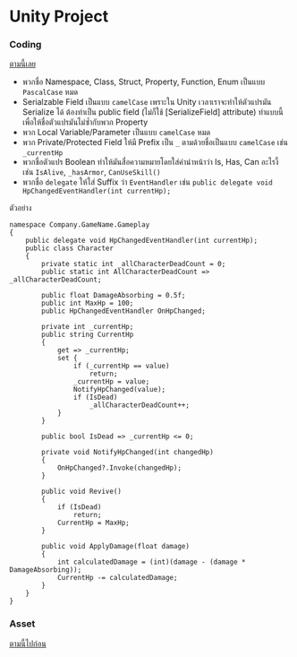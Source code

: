 # Unity Project

### Coding
[ตามนี้เลย](https://unity.com/how-to/naming-and-code-style-tips-c-scripting-unity)

- พวกชื่อ Namespace, Class, Struct, Property, Function, Enum เป็นแบบ `PascalCase` หมด
- Serialzable Field เป็นแบบ `camelCase` เพราะใน Unity เวลาเราจะทำให้ตัวแปรมัน Serialize ได้ ต้องทำเป็น public field (ไม่ก็ใช้ [SerializeField] attribute) ทำแบบนี้เพื่อให้ชื่อตัวแปรมันไม่ซ้ำกับพวก Property 
- พวก Local Variable/Parameter เป็นแบบ `camelCase` หมด
- พวก Private/Protected Field ให้มี Prefix เป็น `_` ตามด้วยชื่อเป็นแบบ `camelCase` เช่น `_currentHp` 
- พวกชื่อตัวแปร Boolean ทำให้มันสื่อความหมายโดยใส่คำนำหน้าว่า Is, Has, Can อะไรงี้ เช่น `IsAlive`, `_hasArmor`, `CanUseSkill()`
- พวกชื่อ `delegate` ให้ใส่ Suffix ว่า `EventHandler` เช่น `public delegate void HpChangedEventHandler(int currentHp);`

ตัวอย่าง

```
namespace Company.GameName.Gameplay
{
    public delegate void HpChangedEventHandler(int currentHp);
    public class Character
    {
        private static int _allCharacterDeadCount = 0;
        public static int AllCharacterDeadCount => _allCharacterDeadCount;

        public float DamageAbsorbing = 0.5f;
        public int MaxHp = 100;
        public HpChangedEventHandler OnHpChanged;
        
        private int _currentHp;
        public string CurrentHp
        {
            get => _currentHp;
            set {
                if (_currentHp == value)
                    return;
                _currentHp = value;
                NotifyHpChanged(value);
                if (IsDead)
                    _allCharacterDeadCount++;
            }
        }

        public bool IsDead => _currentHp <= 0;

        private void NotifyHpChanged(int changedHp)
        {
            OnHpChanged?.Invoke(changedHp);
        }

        public void Revive()
        {
            if (IsDead)
                return;
            CurrentHp = MaxHp;
        }

        public void ApplyDamage(float damage)
        {
            int calculatedDamage = (int)(damage - (damage * DamageAbsorbing));
            CurrentHp -= calculatedDamage;
        }
    }
}
```

### Asset
[ตามนี้ไปก่อน](https://github.com/justinwasilenko/Unity-Style-Guide)
